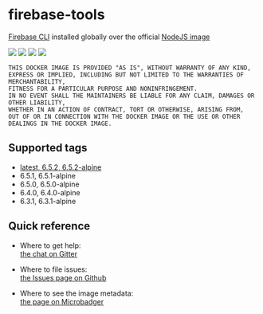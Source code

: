 # firebase-tools

[Firebase CLI](https://www.npmjs.com/package/firebase-tools) installed globally over the official [NodeJS image](https://hub.docker.com/_/node)

[url]: https://microbadger.com/images/andreysenov/firebase-tools
[chat-url]: https://gitter.im/_dockerfiles/community

[![](https://images.microbadger.com/badges/version/andreysenov/firebase-tools.svg)][url]
[![](https://images.microbadger.com/badges/image/andreysenov/firebase-tools.svg)][url]
[![](https://images.microbadger.com/badges/commit/andreysenov/firebase-tools.svg)][url]
[![](https://badges.gitter.im/AndreySenov/dockerfiles.svg)][chat-url]

```
THIS DOCKER IMAGE IS PROVIDED "AS IS", WITHOUT WARRANTY OF ANY KIND,
EXPRESS OR IMPLIED, INCLUDING BUT NOT LIMITED TO THE WARRANTIES OF MERCHANTABILITY,
FITNESS FOR A PARTICULAR PURPOSE AND NONINFRINGEMENT.
IN NO EVENT SHALL THE MAINTAINERS BE LIABLE FOR ANY CLAIM, DAMAGES OR OTHER LIABILITY,
WHETHER IN AN ACTION OF CONTRACT, TORT OR OTHERWISE, ARISING FROM,
OUT OF OR IN CONNECTION WITH THE DOCKER IMAGE OR THE USE OR OTHER DEALINGS IN THE DOCKER IMAGE.
```

## Supported tags

* [latest, 6.5.2, 6.5.2-alpine](https://github.com/AndreySenov/dockerfiles/blob/master/firebase-tools/Dockerfile)
* 6.5.1, 6.5.1-alpine
* 6.5.0, 6.5.0-alpine
* 6.4.0, 6.4.0-alpine
* 6.3.1, 6.3.1-alpine

## Quick reference

* Where to get help:<br>
[the chat on Gitter][chat-url]

* Where to file issues:<br>
[the Issues page on Github](https://github.com/AndreySenov/dockerfiles/issues)

* Where to see the image metadata:<br>
[the page on Microbadger][url]
